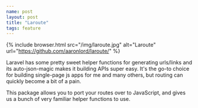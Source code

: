 ```yaml
---
name: post
layout: post
title: "Laroute"
tags: feature
---
```


{% include browser.html src="/img/laroute.jpg" alt="Laroute" url="https://github.com/aaronlord/laroute/" %}

Laravel has some pretty sweet helper functions for generating urls/links and its auto-json-magic makes it building APIs super easy. It's the go-to choice for building single-page js apps for me and many others, but routing can quickly become a bit of a pain.

This package allows you to port your routes over to JavaScript, and gives us a bunch of very familiar helper functions to use.
